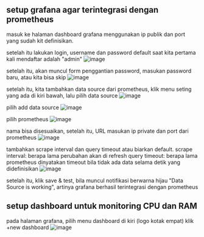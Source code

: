 ## setup grafana agar terintegrasi dengan prometheus

masuk ke halaman dashboard grafana menggunakan ip publik dan port yang sudah kit definisikan.

setelah itu lakukan login, username dan password default saat kita pertama kali mendaftar adalah "admin"
![image](https://user-images.githubusercontent.com/36489276/207026461-60547cfb-9aec-44c4-a35a-172b69300d7a.png)

setelah itu, akan muncul form penggantian password, masukan password baru, atau kita bisa skip
![image](https://user-images.githubusercontent.com/36489276/207026623-3cb2e634-0e0e-4ad4-a4ca-c7578b8b6e7b.png)

setelah itu, kita tambahkan data source dari prometheus, klik menu seting yang ada di kiri bawah, lalu pilih data source
![image](https://user-images.githubusercontent.com/36489276/207026794-33db240c-66b9-4dd6-848d-bdcb2a303569.png)

pilih add data source
![image](https://user-images.githubusercontent.com/36489276/207027862-1e7b5be8-34bf-403d-9792-25a13d219efc.png)

pilih prometheus
![image](https://user-images.githubusercontent.com/36489276/207028039-c29df3df-0354-4295-b922-d36578d4cf19.png)

nama bisa disesuaikan, setelah itu, URL masukan ip private dan port dari prometheus
![image](https://user-images.githubusercontent.com/36489276/207028176-0e74d108-466c-4984-92cd-186e6b73ca8c.png)

tambahkan scrape interval dan query timeout atau biarkan default.
scrape interval: berapa lama perubahan akan di refresh
query timeout: berapa lama prometheus dinyatakan timeout bila tidak ada data selama detik yang didefinisikan
![image](https://user-images.githubusercontent.com/36489276/207029863-199c0449-f31c-45b2-89a8-514b1afb1c1b.png)


setelah itu, klik save & test, bila muncul notifikasi berwarna hijau "Data Source is working", artinya grafana berhasil terintegrasi dengan prometheus

## setup dashboard untuk monitoring CPU dan RAM

pada halaman grafana, pilih menu dashboard di kiri (logo kotak empat) klik +new dashboard
![image](https://user-images.githubusercontent.com/36489276/207031457-e592d927-a7b4-4e7e-9228-b9154f8c688d.png)
